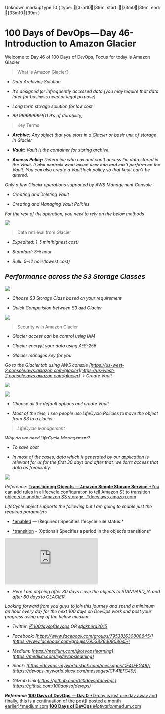 Unknown markup type 10 { type: [33m10[39m, start: [33m0[39m, end: [33m10[39m }

# 100 Days of DevOps — Day 46-Introduction to Amazon Glacier

Welcome to Day 46 of 100 Days of DevOps, Focus for today is Amazon Glacier
> What is Amazon Glacier?

* *Data Archiving Solution*

* *It’s designed for infrequently accessed data (you may require that data later for business need or legal purpose)*

* *Long term storage solution for low cost*

* *99.999999999(11 9’s of durability)*
> Key Terms

* ***Archive:** Any object that you store in a Glacier or basic unit of storage in Glacier*

* ***Vault:** Vault is the container for storing archive.*

* ***Access Policy:** Determine who can and can’t access the data stored in the Vault. It also controls what action user can and can’t perform on the Vault. You can also create a Vault lock policy so that Vault can’t be altered.*

*Only a few Glacier operations supported by AWS Management Console*

* *Creating and Deleting Vault*

* *Creating and Managing Vault Policies*

*For the rest of the operation, you need to rely on the below methods*

![](https://cdn-images-1.medium.com/max/5156/1*g0bvbV6EPzt3Q-aV4LARIQ.png)
> Data retrieval from Glacier

* *Expedited: 1–5 min(highest cost)*

* *Standard: 3–5 hour*

* *Bulk: 5–12 hour(lowest cost)*

## *Performance across the S3 Storage Classes*

![](https://cdn-images-1.medium.com/max/3236/1*wnihbIpkEPZORrqy1aZ2gQ.png)

* *Choose S3 Storage Class based on your requirement*

* *Quick Comparision between S3 and Glacier*

![](https://cdn-images-1.medium.com/max/4784/1*KD3cYVrGQ0bEeIyhQXiBdA.png)
> Security with Amazon Glacier

* *Glacier access can be control using IAM*

* *Glacier encrypt your data using AES-256*

* *Glacier manages key for you*

*Go to the Glacier tab using AWS console [https://us-west-2.console.aws.amazon.com/glacier](https://us-west-2.console.aws.amazon.com/glacier) → Create Vault*

![](https://cdn-images-1.medium.com/max/4316/1*cd4MjlujNSxIaqHoaiKCJg.png)

![](https://cdn-images-1.medium.com/max/2900/1*L1JMs7b3sGXve3_Mi8W4BQ.png)

* *Choose all the default options and create Vault*

* *Most of the time, I see people use LifeCycle Policies to move the object from S3 to a glacier.*
> *LifeCycle Management*

*Why do we need LifeCycle Management?*

* *To save cost*

* *In most of the cases, data which is generated by our application is relevant for us for the first 30 days and after that, we don’t access that data as frequently.*

![](https://cdn-images-1.medium.com/max/2572/1*6Nqp0JmKYYINshPmlMLn6w.png)

*Reference:*
[**Transitioning Objects — Amazon Simple Storage Service**
*You can add rules in a lifecycle configuration to tell Amazon S3 to transition objects to another Amazon S3 storage…*docs.aws.amazon.com](https://docs.aws.amazon.com/AmazonS3/latest/dev/lifecycle-transition-general-considerations.html)

*LifeCycle object supports the following but I am going to enable just the required parameters*

* [*enabled](https://www.terraform.io/docs/providers/aws/r/s3_bucket.html#enabled-1) — (Required) Specifies lifecycle rule status.*

* [*transition](https://www.terraform.io/docs/providers/aws/r/s3_bucket.html#transition) - (Optional) Specifies a period in the object's transitions*

<iframe src="https://medium.com/media/4ce3395c61d4e09a10a6d5364353ffc4" frameborder=0></iframe>

* *Here I am defining after 30 days move the objects to STANDARD_IA and after 60 days to GLACIER.*

*Looking forward from you guys to join this journey and spend a minimum an hour every day for the next 100 days on DevOps work and post your progress using any of the below medium.*

* *Twitter: [@100daysofdevops](http://twitter.com/100daysofdevops) OR @[lakhera2015](https://twitter.com/lakhera2015)*

* *Facebook: [https://www.facebook.com/groups/795382630808645/](https://www.facebook.com/groups/795382630808645/)*

* *Medium: [https://medium.com/@devopslearning](https://medium.com/@devopslearning)*

* *Slack: [https://devops-myworld.slack.com/messages/CF41EFG49/](https://devops-myworld.slack.com/messages/CF41EFG49/)*

* *GitHub Link:[https://github.com/100daysofdevops](https://github.com/100daysofdevops)*

***Reference***
[**100 Days of DevOps — Day 0**
*D-day is just one day away and finally, this is a continuation of the post(I posted a month earlier)*medium.com](https://medium.com/@devopslearning/100-days-of-devops-day-0-4f2c9750542d)
[**100 Days of DevOps**
*Motivation*medium.com](https://medium.com/@devopslearning/100-days-of-devops-81faf13bf772)
